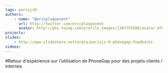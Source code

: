 ```yaml
---
tags: parisjs9
authors:
    - name: "@ericplaquevent"
      url: http://twitter.com/ericplaquevent
      avatar: http://pbs.twimg.com/profile_images/1381755500/avatar_6fc18d4520db_128_bigger.png
projects:
slides:
    - http://www.slideshare.net/erpla/parisjs-9-phonegap-feedbacks
videos:
---
```

#Retour d'expérience sur l'utilisation de PhoneGap pour des projets clients / internes
